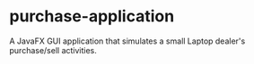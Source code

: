 # purchase-application
A JavaFX GUI application that simulates a small Laptop dealer's purchase/sell activities. 
